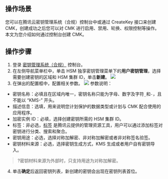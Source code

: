 ## 操作场景
您可以在腾讯云密钥管理系统（合规）控制台中或通过 CreateKey 接口来创建 CMK，创建成功之后您可以对 CMK 进行启用、禁用、轮换、权限控制等操作。本文为您介绍如何通过控制台创建 CMK。

## 操作步骤
1. 登录 [密钥管理系统（合规）](https://console.cloud.tencent.com/kms2) 控制台。
2.  在左侧导航菜单栏中，单击 HSM 独享密钥管理菜单下的**用户密钥管理**，选择需要创建密钥的区域和 HSM 集群 ID，单击**新建**。
![](https://qcloudimg.tencent-cloud.cn/raw/c6af8016a3daa928cafb01b50cdbcfe1.png)
3. 在弹出的配置框中，配置相关参数。
![](https://qcloudimg.tencent-cloud.cn/raw/7f66a14f881312e0384e07412783906b.png)
参数说明：
 - 密钥名称：必填且在区域内唯一，密钥名称只能为字母、数字及字符`_`和`-`，且不能以 “KMS-” 开头。
 - 描述信息：选填，用来说明您计划保护的数据类型或计划与 CMK 配合使用的应用程序。
 - 加密实例 ID：必填，选择创建密钥所需的 HSM 集群 ID。
 - 标签：非必选，[标签](https://cloud.tencent.com/document/product/651/13334) 是腾讯云提供的管理资源工具，用户可以通过添加标签对密钥进行分类、搜索和聚合。
 - 密钥用途：必选，选择对称加解密、非对称加解密或者非对称签名验签。
  - 密钥材料来源：必选，选择密钥生成方式，KMS 生成或者用户自有密钥导入。
>?密钥材料来源为外部时，只支持用途为对称加解密。
>
4. 单击**确定**后返回密钥列表，新创建的密钥会出现在密钥列表首位。




